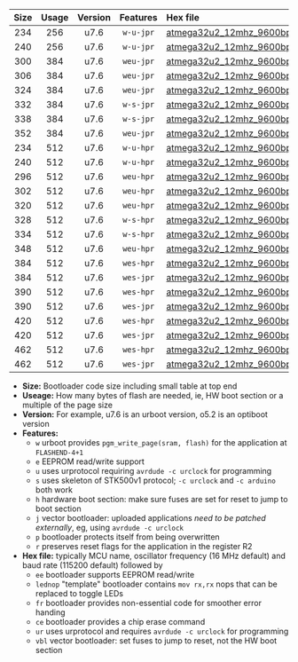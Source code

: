 |Size|Usage|Version|Features|Hex file|
|:-:|:-:|:-:|:-:|:--|
|234|256|u7.6|`w-u-jpr`|[atmega32u2_12mhz_9600bps_ur_vbl.hex](https://raw.githubusercontent.com/stefanrueger/urboot/main/bootloaders/atmega32u2/fcpu_12mhz/9600_bps/atmega32u2_12mhz_9600bps_ur_vbl.hex)|
|240|256|u7.6|`w-u-jpr`|[atmega32u2_12mhz_9600bps_lednop_ur_vbl.hex](https://raw.githubusercontent.com/stefanrueger/urboot/main/bootloaders/atmega32u2/fcpu_12mhz/9600_bps/atmega32u2_12mhz_9600bps_lednop_ur_vbl.hex)|
|300|384|u7.6|`weu-jpr`|[atmega32u2_12mhz_9600bps_ee_ur_vbl.hex](https://raw.githubusercontent.com/stefanrueger/urboot/main/bootloaders/atmega32u2/fcpu_12mhz/9600_bps/atmega32u2_12mhz_9600bps_ee_ur_vbl.hex)|
|306|384|u7.6|`weu-jpr`|[atmega32u2_12mhz_9600bps_ee_lednop_ur_vbl.hex](https://raw.githubusercontent.com/stefanrueger/urboot/main/bootloaders/atmega32u2/fcpu_12mhz/9600_bps/atmega32u2_12mhz_9600bps_ee_lednop_ur_vbl.hex)|
|324|384|u7.6|`weu-jpr`|[atmega32u2_12mhz_9600bps_ee_lednop_fr_ur_vbl.hex](https://raw.githubusercontent.com/stefanrueger/urboot/main/bootloaders/atmega32u2/fcpu_12mhz/9600_bps/atmega32u2_12mhz_9600bps_ee_lednop_fr_ur_vbl.hex)|
|332|384|u7.6|`w-s-jpr`|[atmega32u2_12mhz_9600bps_vbl.hex](https://raw.githubusercontent.com/stefanrueger/urboot/main/bootloaders/atmega32u2/fcpu_12mhz/9600_bps/atmega32u2_12mhz_9600bps_vbl.hex)|
|338|384|u7.6|`w-s-jpr`|[atmega32u2_12mhz_9600bps_lednop_vbl.hex](https://raw.githubusercontent.com/stefanrueger/urboot/main/bootloaders/atmega32u2/fcpu_12mhz/9600_bps/atmega32u2_12mhz_9600bps_lednop_vbl.hex)|
|352|384|u7.6|`weu-jpr`|[atmega32u2_12mhz_9600bps_ee_lednop_fr_ce_ur_vbl.hex](https://raw.githubusercontent.com/stefanrueger/urboot/main/bootloaders/atmega32u2/fcpu_12mhz/9600_bps/atmega32u2_12mhz_9600bps_ee_lednop_fr_ce_ur_vbl.hex)|
|234|512|u7.6|`w-u-hpr`|[atmega32u2_12mhz_9600bps_ur.hex](https://raw.githubusercontent.com/stefanrueger/urboot/main/bootloaders/atmega32u2/fcpu_12mhz/9600_bps/atmega32u2_12mhz_9600bps_ur.hex)|
|240|512|u7.6|`w-u-hpr`|[atmega32u2_12mhz_9600bps_lednop_ur.hex](https://raw.githubusercontent.com/stefanrueger/urboot/main/bootloaders/atmega32u2/fcpu_12mhz/9600_bps/atmega32u2_12mhz_9600bps_lednop_ur.hex)|
|296|512|u7.6|`weu-hpr`|[atmega32u2_12mhz_9600bps_ee_ur.hex](https://raw.githubusercontent.com/stefanrueger/urboot/main/bootloaders/atmega32u2/fcpu_12mhz/9600_bps/atmega32u2_12mhz_9600bps_ee_ur.hex)|
|302|512|u7.6|`weu-hpr`|[atmega32u2_12mhz_9600bps_ee_lednop_ur.hex](https://raw.githubusercontent.com/stefanrueger/urboot/main/bootloaders/atmega32u2/fcpu_12mhz/9600_bps/atmega32u2_12mhz_9600bps_ee_lednop_ur.hex)|
|320|512|u7.6|`weu-hpr`|[atmega32u2_12mhz_9600bps_ee_lednop_fr_ur.hex](https://raw.githubusercontent.com/stefanrueger/urboot/main/bootloaders/atmega32u2/fcpu_12mhz/9600_bps/atmega32u2_12mhz_9600bps_ee_lednop_fr_ur.hex)|
|328|512|u7.6|`w-s-hpr`|[atmega32u2_12mhz_9600bps.hex](https://raw.githubusercontent.com/stefanrueger/urboot/main/bootloaders/atmega32u2/fcpu_12mhz/9600_bps/atmega32u2_12mhz_9600bps.hex)|
|334|512|u7.6|`w-s-hpr`|[atmega32u2_12mhz_9600bps_lednop.hex](https://raw.githubusercontent.com/stefanrueger/urboot/main/bootloaders/atmega32u2/fcpu_12mhz/9600_bps/atmega32u2_12mhz_9600bps_lednop.hex)|
|348|512|u7.6|`weu-hpr`|[atmega32u2_12mhz_9600bps_ee_lednop_fr_ce_ur.hex](https://raw.githubusercontent.com/stefanrueger/urboot/main/bootloaders/atmega32u2/fcpu_12mhz/9600_bps/atmega32u2_12mhz_9600bps_ee_lednop_fr_ce_ur.hex)|
|384|512|u7.6|`wes-hpr`|[atmega32u2_12mhz_9600bps_ee.hex](https://raw.githubusercontent.com/stefanrueger/urboot/main/bootloaders/atmega32u2/fcpu_12mhz/9600_bps/atmega32u2_12mhz_9600bps_ee.hex)|
|384|512|u7.6|`wes-jpr`|[atmega32u2_12mhz_9600bps_ee_vbl.hex](https://raw.githubusercontent.com/stefanrueger/urboot/main/bootloaders/atmega32u2/fcpu_12mhz/9600_bps/atmega32u2_12mhz_9600bps_ee_vbl.hex)|
|390|512|u7.6|`wes-hpr`|[atmega32u2_12mhz_9600bps_ee_lednop.hex](https://raw.githubusercontent.com/stefanrueger/urboot/main/bootloaders/atmega32u2/fcpu_12mhz/9600_bps/atmega32u2_12mhz_9600bps_ee_lednop.hex)|
|390|512|u7.6|`wes-jpr`|[atmega32u2_12mhz_9600bps_ee_lednop_vbl.hex](https://raw.githubusercontent.com/stefanrueger/urboot/main/bootloaders/atmega32u2/fcpu_12mhz/9600_bps/atmega32u2_12mhz_9600bps_ee_lednop_vbl.hex)|
|420|512|u7.6|`wes-hpr`|[atmega32u2_12mhz_9600bps_ee_lednop_fr.hex](https://raw.githubusercontent.com/stefanrueger/urboot/main/bootloaders/atmega32u2/fcpu_12mhz/9600_bps/atmega32u2_12mhz_9600bps_ee_lednop_fr.hex)|
|420|512|u7.6|`wes-jpr`|[atmega32u2_12mhz_9600bps_ee_lednop_fr_vbl.hex](https://raw.githubusercontent.com/stefanrueger/urboot/main/bootloaders/atmega32u2/fcpu_12mhz/9600_bps/atmega32u2_12mhz_9600bps_ee_lednop_fr_vbl.hex)|
|462|512|u7.6|`wes-hpr`|[atmega32u2_12mhz_9600bps_ee_lednop_fr_ce.hex](https://raw.githubusercontent.com/stefanrueger/urboot/main/bootloaders/atmega32u2/fcpu_12mhz/9600_bps/atmega32u2_12mhz_9600bps_ee_lednop_fr_ce.hex)|
|462|512|u7.6|`wes-jpr`|[atmega32u2_12mhz_9600bps_ee_lednop_fr_ce_vbl.hex](https://raw.githubusercontent.com/stefanrueger/urboot/main/bootloaders/atmega32u2/fcpu_12mhz/9600_bps/atmega32u2_12mhz_9600bps_ee_lednop_fr_ce_vbl.hex)|

- **Size:** Bootloader code size including small table at top end
- **Useage:** How many bytes of flash are needed, ie, HW boot section or a multiple of the page size
- **Version:** For example, u7.6 is an urboot version, o5.2 is an optiboot version
- **Features:**
  + `w` urboot provides `pgm_write_page(sram, flash)` for the application at `FLASHEND-4+1`
  + `e` EEPROM read/write support
  + `u` uses urprotocol requiring `avrdude -c urclock` for programming
  + `s` uses skeleton of STK500v1 protocol; `-c urclock` and `-c arduino` both work
  + `h` hardware boot section: make sure fuses are set for reset to jump to boot section
  + `j` vector bootloader: uploaded applications *need to be patched externally*, eg, using `avrdude -c urclock`
  + `p` bootloader protects itself from being overwritten
  + `r` preserves reset flags for the application in the register R2
- **Hex file:** typically MCU name, oscillator frequency (16 MHz default) and baud rate (115200 default) followed by
  + `ee` bootloader supports EEPROM read/write
  + `lednop` "template" bootloader contains `mov rx,rx` nops that can be replaced to toggle LEDs
  + `fr` bootloader provides non-essential code for smoother error handing
  + `ce` bootloader provides a chip erase command
  + `ur` uses urprotocol and requires `avrdude -c urclock` for programming
  + `vbl` vector bootloader: set fuses to jump to reset, not the HW boot section
